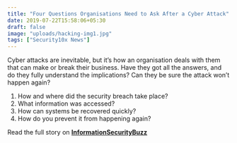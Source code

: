 ```yaml
---
title: "Four Questions Organisations Need to Ask After a Cyber Attack"
date: 2019-07-22T15:58:06+05:30
draft: false
image: "uploads/hacking-img1.jpg"
tags: ["Security10x News"]
---
```


Cyber attacks are inevitable, but it’s how an organisation deals with them that can make or break their business. Have they got all the answers, and do they fully understand the implications? Can they be sure the attack won’t happen again? 

1. How and where did the security breach take place?
2. What information was accessed?
3. How can systems be recovered quickly?
4. How do you prevent it from happening again?

Read the full story on **[InformationSecurityBuzz](https://www.informationsecuritybuzz.com/articles/four-questions-organisations-need-to-ask-after-a-cyber-attack/)**
